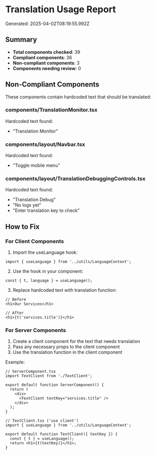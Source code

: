 # Translation Usage Report

Generated: 2025-04-02T08:19:55.992Z

## Summary

- **Total components checked**: 39
- **Compliant components**: 36
- **Non-compliant components**: 3
- **Components needing review**: 0

## Non-Compliant Components

These components contain hardcoded text that should be translated:

### components/TranslationMonitor.tsx

Hardcoded text found:

- "Translation Monitor"

### components/layout/Navbar.tsx

Hardcoded text found:

- "Toggle mobile menu"

### components/layout/TranslationDebuggingControls.tsx

Hardcoded text found:

- "Translation Debug"
- "No logs yet"
- "Enter translation key to check"

## How to Fix

### For Client Components

1. Import the useLanguage hook:

```tsx
import { useLanguage } from '../utils/LanguageContext';
```

2. Use the hook in your component:

```tsx
const { t, language } = useLanguage();
```

3. Replace hardcoded text with translation function:

```tsx
// Before
<h1>Our Services</h1>

// After
<h1>{t('services.title')}</h1>
```

### For Server Components

1. Create a client component for the text that needs translation
2. Pass any necessary props to the client component
3. Use the translation function in the client component

Example:

```tsx
// ServerComponent.tsx
import TextClient from './TextClient';

export default function ServerComponent() {
  return (
    <div>
      <TextClient textKey="services.title" />
    </div>
  );
}

// TextClient.tsx ('use client')
import { useLanguage } from '../utils/LanguageContext';

export default function TextClient({ textKey }) {
  const { t } = useLanguage();
  return <h1>{t(textKey)}</h1>;
}
```
